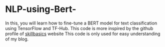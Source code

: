 # NLP-using-Bert-

In this, you will learn how to fine-tune a BERT model for text classification using TensorFlow and TF-Hub.
This code is more inspired by the github profile of [skillbasics](https://www.skillbasics.com/) website
This code is only used for easy understanding of my blog.
